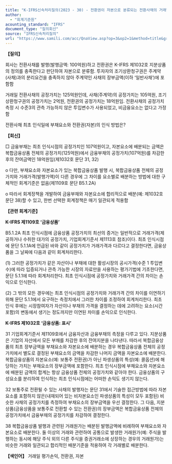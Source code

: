 ```yaml
---
title: "K-IFRS신속처리질의(2023 - 30) - 전환권이 자본으로 분류되는 전환사채의 거래일 평가손익"
author:
  - "회계기준원"
acounting_standard: "IFRS"
document_type: "질의회신"
source: "IFRS신속처리질의"
url: "https://www.samili.com/acc/QnaView.asp?op=3&op2=1&method=title&group=2124-15;1&orgcode=3&searchword=&page=4&code=K%2DIFRS%EC%8B%A0%EC%86%8D%EC%B2%98%EB%A6%AC%EC%A7%88%EC%9D%98%2D30%3A20231030"
---
```

**【질의】**

  

회사는 전환사채를 발행(발행금액: 100억원)하고 전환권은 K-IFRS 제1032호 지분상품의 정의를 충족한다고 판단하여 자본으로 분류함. 투자자의 조기상환청구권은 주계약(사채)과의 분리요건을 충족하지 않아 주계약인 사채의 장부금액(이하 ‘일반사채’)에 포함함

  

거래일 전환사채의 공정가치는 125억원인데, 사채(주계약)의 공정가치는 105억원, 조기상환청구권의 공정가치는 2억원, 전환권의 공정가치는 18억원임. 전환사채의 공정가치 측정 시 수준3의 관측 가능하지 않은 투입변수가 사용되었고, 비금융요소는 없다고 가정함

  

전환사채 최초 인식일에 부채요소와 전환권(자본)의 인식 방법은?

  
  

**【회신】**

  

□ 금융부채는 최초 인식시점의 공정가치인 107억원이고, 자본요소에 배분되는 금액은 복합금융상품 전체의 공정가치(125억원)에서 금융부채의 공정가치(107억원)를 차감한 후의 잔여금액인 18억원임(제1032호 문단 31, 32)

  

o 다만, 부채요소와 자본요소가 있는 복합금융상품 발행 시, 복합금융상품 전체의 공정가치와 거래가격(발행가액)이 다른 경우에 그 차이를 요소별로 배분하는 방법에 대한 구체적인 회계기준은 없음(제1109호 문단 B5.1.2A)

  

o 따라서 회계정책을 개발하여 금융부채와 자본요소에 합리적으로 배분(예: 제1032호 문단 38)할 수 있고, 한번 선택한 회계정책은 매기 일관되게 적용함

  
  

**【관련 회계기준】**

  

**K-IFRS 제1109호 ‘금융상품’**

  

B5.1.2A 최초 인식시점에 금융상품 공정가치의 최선의 증거는 일반적으로 거래가격(제공하거나 수취한 대가의 공정가치, 기업회계기준서 제1113호 참조)이다. 최초 인식시점에 문단 5.1.1A에 언급된 바와 같이 공정가치가 거래가격과 다르다고 결정한다면, 금융상품을 그 날짜에 다음과 같이 회계처리한다.

  

(1) 그러한 공정가치가 같은 자산이나 부채에 대한 활성시장의 공시가격(수준 1 투입변수)에 따라 입증되거나 관측 가능한 시장의 자료만을 사용하는 평가기법에 기초한다면, 문단 5.1.1에 따라 회계처리한다. 최초 인식시점에 공정가치와 거래가격 간의 차이는 손익으로 인식한다.

(2) 그 밖의 모든 경우에는 최초 인식시점의 공정가치와 거래가격 간의 차이를 이연하기 위해 문단 5.1.1에서 요구하는 측정치에서 그러한 차이를 조정하여 회계처리한다. 최초 인식 후에는 시장참여자가 자산이나 부채의 가격을 결정하는 데에 고려하는 요소(시간 포함)의 변동에서 생기는 정도까지만 이연된 차이를 손익으로 인식한다.

  

**K-IFRS 제1032호 ‘금융상품: 표시’**

  

31 기업회계기준서 제1109호에서 금융자산과 금융부채의 측정을 다루고 있다. 지분상품은 기업의 자산에서 모든 부채를 차감한 후의 잔여지분을 나타낸다. 따라서 복합금융상품의 최초 장부금액을 부채요소와 자본요소에 배분하는 경우 복합금융상품 전체의 공정가치에서 별도로 결정된 부채요소의 금액을 차감한 나머지 금액을 자본요소에 배분한다. 복합금융상품의 자본요소(예: 보통주 전환권)가 아닌 파생상품의 특성(예: 콜옵션)에 해당하는 가치는 부채요소의 장부금액에 포함한다. 최초 인식시점에 부채요소와 자본요소에 배분된 금액의 합계는 항상 금융상품 전체의 공정가치와 같아야 한다. 금융상품의 구성요소를 분리하여 인식하는 최초 인식시점에는 어떠한 손익도 생기지 않는다.

  

32 보통주로 전환될 수 있는 사채의 발행자는 문단 31에서 기술한 접근방법에 따라 자본 요소를 포함하지 않은(내재되어 있는 비자본요소인 파생상품의 특성이 모두 포함된) 비슷한 사채의 공정가치를 측정하여 부채요소의 장부금액을 우선 결정한다. 그 다음, 지분상품(금융상품을 보통주로 전환할 수 있는 전환권)의 장부금액은 복합금융상품 전체의 공정가치에서 금융부채의 공정가치를 차감하여 결정한다.

  

38 복합금융상품 발행과 관련된 거래원가는 배분된 발행금액에 비례하여 부채요소와 자본요소로 배분한다. 둘 이상의 거래와 관련하여 공통으로 발생한 거래원가(예: 주식을 발행하는 동시에 해당 주식 외의 다른 주식을 증권거래소에 상장하는 경우의 거래원가)는 비슷한 거래와 일관되고 합리적인 배분기준을 적용하여 각 거래별로 배분한다.

  
  

**【색인어】** 거래일 평가손익, 전환권, 자본

